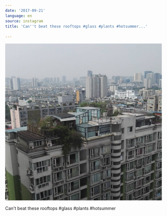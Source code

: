```yaml
---
date: '2017-09-21'
language: en
source: instagram
title: 'Can''t beat these rooftops #glass #plants #hotsummer...'

---
```


![](/uploads/instagram/201709/4a62e8836b4f1cce01a9e5abe3f836cb.jpg)

Can't beat these rooftops #glass #plants #hotsummer
            
